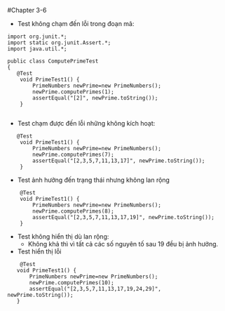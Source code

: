 #Chapter 3-6

+ Test không chạm đến lỗi trong đoạn mã:
```
import org.junit.*;
import static org.junit.Assert.*;
import java.util.*;

public class ComputePrimeTest
{
   @Test
    void PrimeTest1() {
        PrimeNumbers newPrime=new PrimeNumbers();
        newPrime.computePrimes(1);
        assertEqual("[2]", newPrime.toString());
    }
    
```
+ Test chạm được đến lỗi những không kích hoạt:
```
   @Test
    void PrimeTest1() {
        PrimeNumbers newPrime=new PrimeNumbers();
        newPrime.computePrimes(7);
        assertEqual("[2,3,5,7,11,13,17]", newPrime.toString());
    }   
```
+ Test ảnh hưởng đến trạng thái nhưng không lan rộng
```
    @Test
    void PrimeTest1() {
        PrimeNumbers newPrime=new PrimeNumbers();
        newPrime.computePrimes(8);
        assertEqual("[2,3,5,7,11,13,17,19]", newPrime.toString());
    }    
```
+ Test không hiển thị dù lan rộng:
   - Không khả thì vì tất cả các số nguyên tố sau 19 đều bị ảnh hưởng.
+ Test hiển thị lỗi
 ```
     @Test
    void PrimeTest1() {
        PrimeNumbers newPrime=new PrimeNumbers();
        newPrime.computePrimes(10);
        assertEqual("[2,3,5,7,11,13,17,19,24,29]", newPrime.toString());
    }
    
 ```

